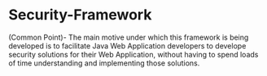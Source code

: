 # Security-Framework
(Common Point)- 
The main motive under which this framework is being developed is to facilitate Java Web Application developers to develope security solutions for their Web Application, without having to spend loads of time understanding and implementing those solutions.
